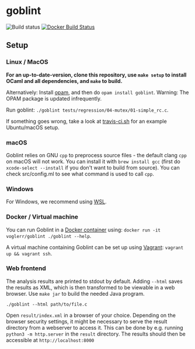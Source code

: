 # goblint
![Build status](https://github.com/goblint/analyzer/workflows/build%20and%20run%20tests/badge.svg)
[![Docker Build Status](https://img.shields.io/docker/cloud/build/voglerr/goblint)](https://hub.docker.com/r/voglerr/goblint)

## Setup
### Linux / MacOS
**For an up-to-date-version, clone this repository, use `make setup` to install OCaml and all dependencies, and `make` to build.**

Alternatively: Install [opam](http://opam.ocaml.org/doc/Install.html), and then do `opam install goblint`. Warning: The OPAM package is updated infrequently.

Run goblint: `./goblint tests/regression/04-mutex/01-simple_rc.c`.

If something goes wrong, take a look at [travis-ci.sh](scripts/travis-ci.sh) for an example Ubuntu/macOS setup.

### macOS
Goblint relies on GNU `cpp` to preprocess source files - the default clang `cpp` on macOS will not work.
You can install it with `brew install gcc` (first do `xcode-select --install` if you don't want to build from source). You can check src/config.ml to see what command is used to call `cpp`.

### Windows
For Windows, we recommend using [WSL](https://docs.microsoft.com/de-de/windows/wsl/install-win10).

### Docker / Virtual machine
You can run Goblint in a [Docker container](https://hub.docker.com/r/voglerr/goblint/) using: `docker run -it voglerr/goblint ./goblint --help`.

A virtual machine containing Goblint can be set up using [Vagrant](http://www.vagrantup.com/): `vagrant up && vagrant ssh`.

### Web frontend
The analysis results are printed to stdout by default.
Adding `--html` saves the results as XML, which is then transformed to be viewable in a web browser.
Use `make jar` to build the needed Java program.

    ./goblint --html path/to/file.c

Open `result/index.xml` in a browser of your choice.
Depending on the browser security settings, it might be necessary to serve the result directory from a webserver to access it.
This can be done by e.g. running `python3 -m http.server` in the `result` directory. The results should then be accessible at `http://localhost:8000`

<!-- ### Web frontend -->
<!-- Use `make npm` to setup the web frontend and start serving on <http://localhost:3000>. -->
<!-- See its [README](https://github.com/vogler/goblint-webapp) for details. -->
